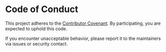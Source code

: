# Code of Conduct

This project adheres to the [Contributor Covenant](https://www.contributor-covenant.org/version/2/1/code_of_conduct/). By participating, you are expected to uphold this code.

If you encounter unacceptable behavior, please report it to the maintainers via issues or security contact. 